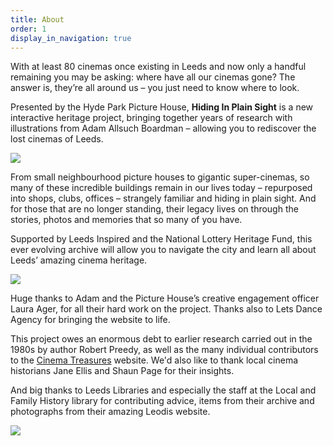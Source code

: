 ```yaml
---
title: About
order: 1
display_in_navigation: true
---
```

With at least 80 cinemas once existing in Leeds and now only a handful remaining you may be asking: where have all our cinemas gone? The answer is, they’re all around us – you just need to know where to look.

Presented by the Hyde Park Picture House, **Hiding In Plain Sight** is a new interactive heritage project, bringing together years of research with illustrations from Adam Allsuch Boardman – allowing you to rediscover the lost cinemas of Leeds.

![](https://res.cloudinary.com/hpph/image/upload/v1597265876/hidinginplainsight/Alexandra_about_.2.jpg)

From small neighbourhood picture houses to gigantic super-cinemas, so many of these incredible buildings remain in our lives today – repurposed into shops, clubs, offices – strangely familiar and hiding in plain sight. And for those that are no longer standing, their legacy lives on through the stories, photos and memories that so many of you have.

Supported by Leeds Inspired and the National Lottery Heritage Fund, this ever evolving archive will allow you to navigate the city and learn all about Leeds’ amazing cinema heritage.

![](https://res.cloudinary.com/hpph/image/upload/v1597265855/hidinginplainsight/Abbey_about_.2.jpg)

Huge thanks to Adam and the Picture House’s creative engagement officer Laura Ager, for all their hard work on the project. Thanks also to Lets Dance Agency for bringing the website to life. 

This project owes an enormous debt to earlier research carried out in the 1980s by author Robert Preedy, as well as the many individual contributors to the [Cinema Treasures](http://cinematreasures.org/) website. We'd also like to thank local cinema historians Jane Ellis and Shaun Page for their insights. 

And big thanks to Leeds Libraries and especially the staff at the Local and Family History library for contributing advice, items from their archive and photographs from their amazing Leodis website.

![](https://res.cloudinary.com/hpph/image/upload/v1597398941/hidinginplainsight/website_logos.jpg)